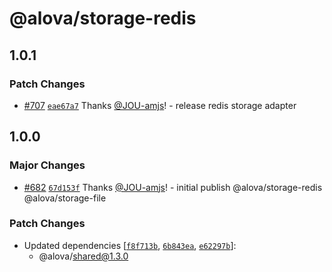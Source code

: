 # @alova/storage-redis

## 1.0.1

### Patch Changes

- [#707](https://github.com/alovajs/alova/pull/707) [`eae67a7`](https://github.com/alovajs/alova/commit/eae67a7cf6502c9e78a60a156989202f5600d5f2) Thanks [@JOU-amjs](https://github.com/JOU-amjs)! - release redis storage adapter

## 1.0.0

### Major Changes

- [#682](https://github.com/alovajs/alova/pull/682) [`67d153f`](https://github.com/alovajs/alova/commit/67d153f388bb2bb54f0044b60ebe9bc575864d2b) Thanks [@JOU-amjs](https://github.com/JOU-amjs)! - initial publish @alova/storage-redis @alova/storage-file

### Patch Changes

- Updated dependencies [[`f8f713b`](https://github.com/alovajs/alova/commit/f8f713bde99c92f234d175c13ab355604ae9d0f8), [`6b843ea`](https://github.com/alovajs/alova/commit/6b843ea91221b169c25b0eb75853658642024881), [`e62297b`](https://github.com/alovajs/alova/commit/e62297b07e3a6e0107f8fef13600290b25798d05)]:
  - @alova/shared@1.3.0
